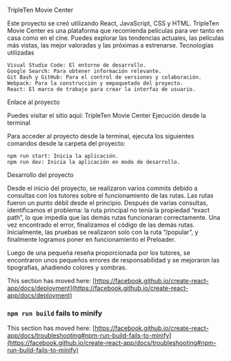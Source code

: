 TripleTen Movie Center

Este proyecto se creó utilizando React, JavaScript, CSS y HTML. TripleTen Movie Center es una plataforma que recomienda películas para ver tanto en casa como en el cine. Puedes explorar las tendencias actuales, las películas más vistas, las mejor valoradas y las próximas a estrenarse.
Tecnologías utilizadas

    Visual Studio Code: El entorno de desarrollo.
    Google Search: Para obtener información relevante.
    Git Bash y GitHub: Para el control de versiones y colaboración.
    Webpack: Para la construcción y empaquetado del proyecto.
    React: El marco de trabajo para crear la interfaz de usuario.

Enlace al proyecto

Puedes visitar el sitio aquí: TripleTen Movie Center
Ejecución desde la terminal

Para acceder al proyecto desde la terminal, ejecuta los siguientes comandos desde la carpeta del proyecto:

    npm run start: Inicia la aplicación.
    npm run dev: Inicia la aplicación en modo de desarrollo.

Desarrollo del proyecto

Desde el inicio del proyecto, se realizaron varios commits debido a consultas con los tutores sobre el funcionamiento de las rutas. Las rutas fueron un punto débil desde el principio. Después de varias consultas, identificamos el problema: la ruta principal no tenía la propiedad “exact path”, lo que impedía que las demás rutas funcionaran correctamente. Una vez encontrado el error, finalizamos el código de las demás rutas. Inicialmente, las pruebas se realizaron solo con la ruta “/popular”, y finalmente logramos poner en funcionamiento el Preloader.

Luego de una pequeña reseña proporcionada por los tutores, se encontraron unos pequeños errores de responsabilidad y se mejoraron las tipografías, añadiendo colores y sombras.

This section has moved here: [https://facebook.github.io/create-react-app/docs/deployment](https://facebook.github.io/create-react-app/docs/deployment)

### `npm run build` fails to minify

This section has moved here: [https://facebook.github.io/create-react-app/docs/troubleshooting#npm-run-build-fails-to-minify](https://facebook.github.io/create-react-app/docs/troubleshooting#npm-run-build-fails-to-minify)
